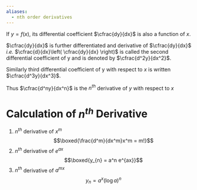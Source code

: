 ```yaml
---
aliases:
  - nth order derivatives
---
```

If $y=f(x)$, its differential coefficient $\cfrac{dy}{dx}$ is also a function of *x*.

$\cfrac{dy}{dx}$ is further differentiated and derivative of $\cfrac{dy}{dx}$ *i.e.* $\cfrac{d}{dx}\left( \cfrac{dy}{dx} \right)$ is called the second differential coefficient of y and is denoted by $\cfrac{d^2y}{dx^2}$.

Similarly third differential coefficient of y with respect to *x* is written $\cfrac{d^3y}{dx^3}$.

Thus $\cfrac{d^ny}{dx^n}$ is the $n^{th}$ derivative of *y* with respect to $x$

# Calculation of $n^{th}$ Derivative 
1. $n^{th}$ derivative of $x^{m}$ $$\boxed{\frac{d^m}{dx^m}x^m = m!}$$
2. $n^{th}$ derivative of $e^{ax}$ $$\boxed{y_{n} = a^n e^{ax}}$$
3. $n^{th}$ derivative of $a^{mx}$ $$y_{n} = a^x (\log a)^n$$